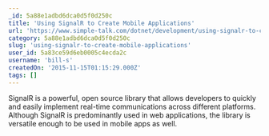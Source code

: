 ```yaml
---
_id: 5a88e1adbd6dca0d5f0d250c
title: 'Using SignalR to Create Mobile Applications'
url: 'https://www.simple-talk.com/dotnet/development/using-signalr-to-create-mobile-applications/'
category: 5a88e1adbd6dca0d5f0d250c
slug: 'using-signalr-to-create-mobile-applications'
user_id: 5a83ce59d6eb0005c4ecda2c
username: 'bill-s'
createdOn: '2015-11-15T01:15:29.000Z'
tags: []
---
```


SignalR is a powerful, open source library that allows developers to quickly and easily implement real-time communications across different platforms. Although SignalR is predominantly used in web applications, the library is versatile enough to be used in mobile apps as well.
